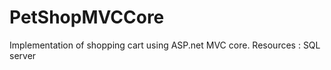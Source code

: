 # PetShopMVCCore
Implementation of shopping cart using ASP.net MVC core. 
Resources : 
  SQL server
